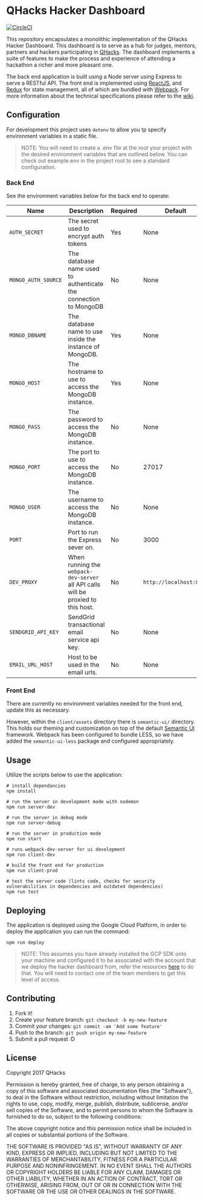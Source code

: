 # QHacks Hacker Dashboard

[![CircleCI](https://circleci.com/gh/qhacks/hacker-dashboard.svg?style=svg)](https://circleci.com/gh/qhacks/hacker-dashboard)

This repository encapsulates a monolithic implementation of the QHacks Hacker Dashboard. This dashboard is to serve as a hub for judges, mentors, partners and hackers participating in [QHacks](http://qhacks.io/). The dashboard implements a suite of features to make the process and experience of attending a hackathon a richer and more pleasant one.

The back end application is built using a Node server using Express to serve a RESTful API. The front end is implemented using [ReactJS](https://reactjs.org/), and [Redux](http://redux.js.org/docs/introduction/) for state management, all of which are bundled with [Webpack](https://webpack.github.io/). For more information about the technical specifications please refer to the [wiki](https://github.com/qhacks/hacker-dashboard/wiki).

## Configuration

For development this project uses `dotenv` to allow you tp specify environment variables in a static file.

> NOTE: You will need to create a .env file at the root your project with the desired environment variables that are outlined below. You can check out example.env in the project root to see a standard configuration.

### Back End

See the environment variables below for the back end to operate:

Name | Description | Required | Default
--- | --- | --- | ---
`AUTH_SECRET` | The secret used to encrypt auth tokens | Yes | None
`MONGO_AUTH_SOURCE` | The database name used to authenticate the connection to MongoDB | No | None
`MONGO_DBNAME` | The database name to use inside the instance of MongoDB. | Yes | None
`MONGO_HOST` | The hostname to use to access the MongoDB instance. | Yes | None
`MONGO_PASS` | The password to access the MongoDB instance. | No | None
`MONGO_PORT` | The port to use to access the MongoDB instance. | No | 27017
`MONGO_USER` | The username to access the MongoDB instance. | No | None
`PORT` | Port to run the Express sever on. | No | 3000
`DEV_PROXY` | When running the `webpack-dev-server` all API calls will be proxied to this host. | No | `http://localhost:PORT`
`SENDGRID_API_KEY` | SendGrid transactional email service api key. | No | None
`EMAIL_URL_HOST` | Host to be used in the email urls. | No | None


### Front End

There are currently no environment variables needed for the front end, update this as necessary.

However, within the `client/assets` directory there is `semantic-ui/` directory. This holds our theming and customization on top of the default [Semantic UI](https://react.semantic-ui.com/introduction) framework. Webpack has been configured to bundle LESS, so we have added the `semantic-ui-less` package and configured appropriately.

## Usage

Utilize the scripts below to use the application:

```
# install dependancies
npm install

# run the server in development mode with nodemon
npm run server-dev

# run the server in debug mode
npm run server-debug

# run the server in production mode
npm run start

# runs webpack-dev-server for ui development
npm run client-dev

# build the front end for production
npm run client-prod

# test the server code (lints code, checks for security vulnerabilities in dependencies and outdated dependencies)
npm run test
```

## Deploying

The application is deployed using the Google Cloud Platform, in order to deploy the application you can run the command:

```npm run deploy```

> NOTE: This assumes you have already installed the GCP SDK onto your machine and configured it to be associated with the account that we deploy the hacker dashboard from, refer the resources [here](https://cloud.google.com/sdk/docs/) to do that. You will need to contact one of the team members to get this level of access.

## Contributing

1. Fork it!
2. Create your feature branch: `git checkout -b my-new-feature`
3. Commit your changes: `git commit -am 'Add some feature'`
4. Push to the branch: `git push origin my-new-feature`
5. Submit a pull request :D

## License

Copyright 2017 QHacks

Permission is hereby granted, free of charge, to any person obtaining a copy of this software and associated documentation files (the "Software"), to deal in the Software without restriction, including without limitation the rights to use, copy, modify, merge, publish, distribute, sublicense, and/or sell copies of the Software, and to permit persons to whom the Software is furnished to do so, subject to the following conditions:

The above copyright notice and this permission notice shall be included in all copies or substantial portions of the Software.

THE SOFTWARE IS PROVIDED "AS IS", WITHOUT WARRANTY OF ANY KIND, EXPRESS OR IMPLIED, INCLUDING BUT NOT LIMITED TO THE WARRANTIES OF MERCHANTABILITY, FITNESS FOR A PARTICULAR PURPOSE AND NONINFRINGEMENT. IN NO EVENT SHALL THE AUTHORS OR COPYRIGHT HOLDERS BE LIABLE FOR ANY CLAIM, DAMAGES OR OTHER LIABILITY, WHETHER IN AN ACTION OF CONTRACT, TORT OR OTHERWISE, ARISING FROM, OUT OF OR IN CONNECTION WITH THE SOFTWARE OR THE USE OR OTHER DEALINGS IN THE SOFTWARE.
